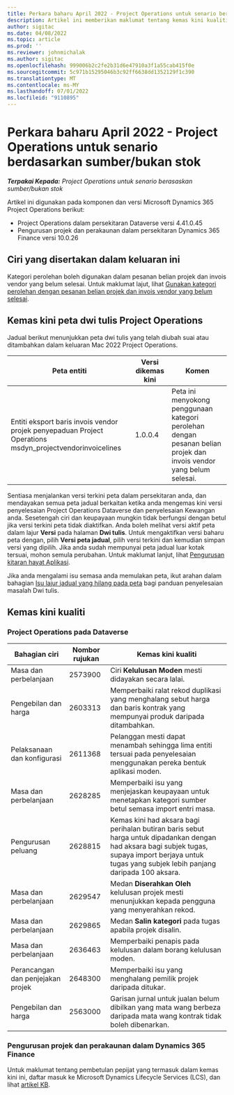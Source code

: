 ```yaml
---
title: Perkara baharu April 2022 - Project Operations untuk senario berdasarkan sumber/bukan stok
description: Artikel ini memberikan maklumat tentang kemas kini kualiti yang tersedia dalam keluaran April 2022 bagi Microsoft Dynamics 365 Project Operations untuk senario berasaskan sumber/bukan stok.
author: sigitac
ms.date: 04/08/2022
ms.topic: article
ms.prod: ''
ms.reviewer: johnmichalak
ms.author: sigitac
ms.openlocfilehash: 999006b2c2fe2b31d6e47910a3f1a55cab415f0e
ms.sourcegitcommit: 5c971b15295046b3c92ff6638dd1352129f1c390
ms.translationtype: MT
ms.contentlocale: ms-MY
ms.lasthandoff: 07/01/2022
ms.locfileid: "9110895"
---
```

# <a name="whats-new-april-2022---project-operations-for-resourcenon-stocked-based-scenarios"></a>Perkara baharu April 2022 - Project Operations untuk senario berdasarkan sumber/bukan stok

_**Terpakai Kepada:** Project Operations untuk senario berasaskan sumber/bukan stok_

Artikel ini digunakan pada komponen dan versi Microsoft Dynamics 365 Project Operations berikut:

- Project Operations dalam persekitaran Dataverse versi 4.41.0.45
- Pengurusan projek dan perakaunan dalam persekitaran Dynamics 365 Finance versi 10.0.26

## <a name="features-included-in-this-release"></a>Ciri yang disertakan dalam keluaran ini

Kategori perolehan boleh digunakan dalam pesanan belian projek dan invois vendor yang belum selesai. Untuk maklumat lajut, lihat [Gunakan kategori perolehan dengan pesanan belian projek dan invois vendor yang belum selesai](../procurement/configure-procurement-categories.md).

## <a name="project-operations-dual-write-maps-updates"></a>Kemas kini peta dwi tulis Project Operations

Jadual berikut menunjukkan peta dwi tulis yang telah diubah suai atau ditambahkan dalam keluaran Mac 2022 Project Operations.

| Peta entiti | Versi dikemas kini | Komen |
| -------------- | ------------------- | ------------|
| Entiti eksport baris invois vendor projek penyepaduan Project Operations msdyn\_projectvendorinvoicelines | 1.0.0.4 | Peta ini menyokong penggunaan kategori perolehan dengan pesanan belian projek dan invois vendor yang belum selesai. |

Sentiasa menjalankan versi terkini peta dalam persekitaran anda, dan mendayakan semua peta jadual berkaitan ketika anda mengemas kini versi penyelesaian Project Operations Dataverse dan penyelesaian Kewangan anda. Sesetengah ciri dan keupayaan mungkin tidak berfungsi dengan betul jika versi terkini peta tidak diaktifkan. Anda boleh melihat versi aktif peta dalam lajur **Versi** pada halaman **Dwi tulis**. Untuk mengaktifkan versi baharu peta dengan, pilih **Versi peta jadual**, pilih versi terkini dan kemudian simpan versi yang dipilih. Jika anda sudah mempunyai peta jadual luar kotak tersuai, mohon semula perubahan. Untuk maklumat lanjut, lihat [Pengurusan kitaran hayat Aplikasi](/dynamics365/fin-ops-core/dev-itpro/data-entities/dual-write/app-lifecycle-management).

Jika anda mengalami isu semasa anda memulakan peta, ikut arahan dalam bahagian [Isu lajur jadual yang hilang pada peta](/dynamics365/fin-ops-core/dev-itpro/data-entities/dual-write/dual-write-troubleshooting-finops-upgrades#missing-table-columns-issue-on-maps) bagi panduan penyelesaian masalah Dwi tulis.

## <a name="quality-updates"></a>Kemas kini kualiti

### <a name="project-operations-on-dataverse"></a>Project Operations pada Dataverse

| Bahagian ciri | Nombor rujukan | Kemas kini kualiti |
| ------------ | ---------------- | -------------- |
| Masa dan perbelanjaan | 2573900 | Ciri **Kelulusan Moden** mesti didayakan secara lalai. |
| Pengebilan dan harga | 2603313 | Memperbaiki ralat rekod duplikasi yang menghalang sebut harga dan baris kontrak yang mempunyai produk daripada ditambahkan. |
| Pelaksanaan dan konfigurasi | 2611368 | Pelanggan mesti dapat menambah sehingga lima entiti tersuai pada penyelesaian menggunakan pereka bentuk aplikasi moden. |
| Masa dan perbelanjaan | 2628285 | Memperbaiki isu yang menjejaskan keupayaan untuk menetapkan kategori sumber betul semasa import entri masa. |
| Pengurusan peluang| 2628815 | Kemas kini had aksara bagi perihalan butiran baris sebut harga untuk dipadankan dengan had aksara bagi subjek tugas, supaya import berjaya untuk tugas yang subjek lebih panjang daripada 100 aksara. |
| Masa dan perbelanjaan| 2629547 | Medan **Diserahkan Oleh** kelulusan projek mesti menunjukkan kepada pengguna yang menyerahkan rekod. |
| Masa dan perbelanjaan| 2629865 | Medan **Salin kategori** pada tugas apabila projek disalin. |
| Masa dan perbelanjaan| 2636463 | Memperbaiki penapis pada kelulusan dalam borang kelulusan moden. |
| Perancangan dan penjejakan projek | 2648300 | Memperbaiki isu yang menghalang pemilik projek daripada ditukar. |
| Pengebilan dan harga | 2563000 | Garisan jurnal untuk jualan belum dibilkan yang mata wang berbeza daripada mata wang kontrak tidak boleh dibenarkan. |

### <a name="project-management-and-accounting-in-dynamics-365-finance"></a>Pengurusan projek dan perakaunan dalam Dynamics 365 Finance

Untuk maklumat tentang pembetulan pepijat yang termasuk dalam kemas kini ini, daftar masuk ke Microsoft Dynamics Lifecycle Services (LCS), dan lihat [artikel KB](https://fix.lcs.dynamics.com/Issue/Details?bugId=662864).
